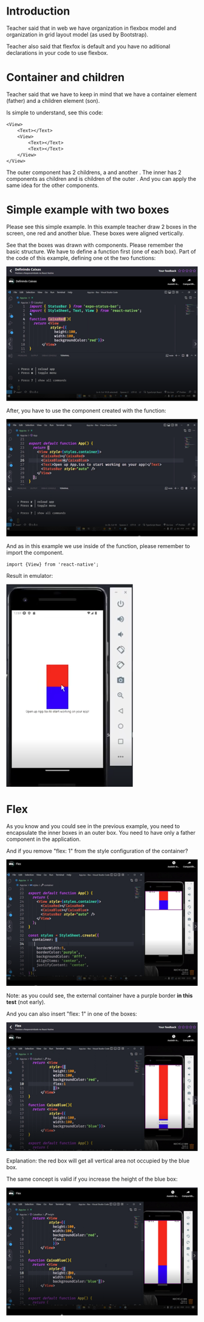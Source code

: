 # Introduction

Teacher said that in web we have organization in flexbox model and organization in grid layout model (as used by Bootstrap).

Teacher also said that flexfox is default and you have no aditional declarations in your code to use flexbox.


# Container and children

Teacher said that we have to keep in mind that we have a container element (father) and a children element (son).

Is simple to understand, see this code:

```
<View>
    <Text></Text>
    <View>
        <Text></Text>
        <Text></Text>
    </View>
</View>
```

The outer <View /> component has 2 childrens, a <Text /> and another <View>. The inner <View> has 2 <Text /> components as children and is children of the outer <View />. And you can apply the same idea for the other components.


# Simple example with two boxes

Please see this simple example. In this example teacher draw 2 boxes in the screen, one red and another blue. These boxes were aligned vertically.

See that the boxes was drawn with <View /> components. Please remember the basic structure. We have to define a function first (one of each box). Part of the code of this example, defining one ot the two functions:

![example with two boxes](images/example-with-two-boxes.png)

After, you have to use the component created with the function:

![using the components created with the functions](images/using-the-components-created-with-the-functions.png)

And as in this example we use <View /> inside of the function, please remember to import the <View /> component.

```
import {View} from 'react-native';   
```

Result in emulator:

![result in emulator](images/result-in-emulator.png)


# Flex

As you know and you could see in the previous example, you need to encapsulate the inner boxes in an outer box. You need to have only a father component in the application.

And if you remove "flex: 1" from the style configuration of the container?

![removing flex: 1 of the container](images/removing-flex-1-of-the-container.png)

Note: as you could see, the external container have a purple border **in this test** (not early).

And you can also insert "flex: 1" in one of the boxes:

![inserting flex: 1 in one of the boxes](images/inserting-flex-1-in-one-of-the-boxes.png)

Explanation: the red box will get all vertical area not occupied by the blue box.

The same concept is valid if you increase the height of the blue box:

![increasing the height of the blue box](images/increasing-the-height-of-the-blue-box.png)